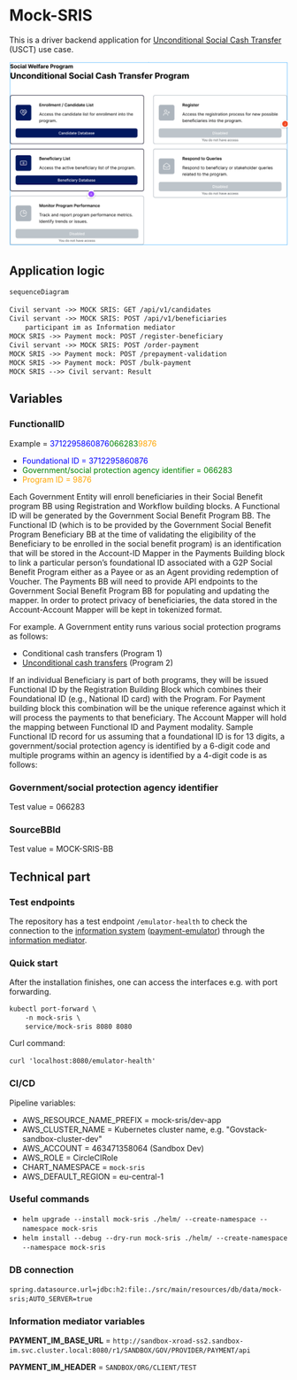 # Mock-SRIS
This is a driver backend application for 
[Unconditional Social Cash Transfer](https://github.com/GovStackWorkingGroup/product-use-cases/blob/main/product-use-case/inst-1-unconditional-social-cash-transfer.md)
(USCT) use case.

[![](./images/figma.png)](https://www.figma.com/file/qVUaK5Z5FmgQV16C71RRCn/USCT---Vertical-Prototype?type=design&node-id=178-5054)

## Application logic
```mermaid
sequenceDiagram

Civil servant ->> MOCK SRIS: GET /api/v1/candidates
Civil servant ->> MOCK SRIS: POST /api/v1/beneficiaries
    participant im as Information mediator
MOCK SRIS ->> Payment mock: POST /register-beneficiary
Civil servant ->> MOCK SRIS: POST /order-payment
MOCK SRIS ->> Payment mock: POST /prepayment-validation
MOCK SRIS ->> Payment mock: POST /bulk-payment
MOCK SRIS -->> Civil servant: Result
```

## Variables

### FunctionalID

Example = <span style="color:blue">3712295860876</span><span style="color:green">066283</span><span style="color:orange">9876</span>

* <span style="color:blue">Foundational ID = 3712295860876</span>
* <span style="color:green">Government/social protection agency identifier = 066283</span>
* <span style="color:orange">Program ID = 9876</span>

Each Government Entity will enroll beneficiaries in their Social Benefit program BB using Registration and Workflow
building blocks. A Functional ID will be generated by the Government Social Benefit Program BB. The Functional ID
(which is to be provided by the Government Social Benefit Program Beneficiary BB at the time of validating the
eligibility of the Beneficiary to be enrolled in the social benefit program)  is an identification that will be
stored in the Account-ID  Mapper in the Payments Building block to link a particular person’s foundational ID associated
with a G2P Social Benefit Program either as a Payee or as an Agent providing redemption of Voucher. The Payments BB will
need to provide API endpoints to the Government Social Benefit Program BB for populating and updating the mapper. In
order to protect privacy of beneficiaries, the data stored in the Account-Account Mapper will be kept in tokenized
format.

For example. A Government entity runs various social protection programs as follows:

*  Conditional cash transfers (Program 1)
*  [Unconditional cash transfers](https://github.com/GovStackWorkingGroup/product-use-cases/blob/main/product-use-case/inst-1-unconditional-social-cash-transfer.md) (Program 2)


If an individual Beneficiary is part of both programs, they will be issued Functional ID by the Registration Building
Block which combines their Foundational ID (e.g., National ID card) with the Program. For Payment building block this
combination will be the unique reference against which it will process the payments to that beneficiary.
The Account Mapper will hold the mapping between Functional ID and Payment modality.
Sample Functional ID record for us assuming that a foundational ID is for 13 digits, a government/social protection
agency is identified by a 6-digit code and multiple programs within an agency is identified by a 4-digit code is as follows:

### Government/social protection agency identifier
Test value =  066283

### SourceBBId
Test value = MOCK-SRIS-BB

## Technical part

### Test endpoints
The repository has a test endpoint `/emulator-health` to check the connection to the [information system](https://docs.x-road.global/Architecture/arc-g_x-road_arhitecture.html#23-information-system)
([payment-emulator](https://github.com/GovStackWorkingGroup/sandbox-bb-payments/tree/main/emulator/docs)) through the
[information mediator](https://github.com/GovStackWorkingGroup/sandbox-bb-information-mediator/blob/main/information-mediator/docs/main.md).

### Quick start
After the installation finishes, one can access the interfaces e.g. with port forwarding.

```
kubectl port-forward \
    -n mock-sris \
    service/mock-sris 8080 8080
```

Curl command:

`curl 'localhost:8080/emulator-health'`

### CI/CD
Pipeline variables:
* AWS_RESOURCE_NAME_PREFIX = mock-sris/dev-app
* AWS_CLUSTER_NAME = Kubernetes cluster name, e.g. "Govstack-sandbox-cluster-dev"
* AWS_ACCOUNT = 463471358064 (Sandbox Dev)
* AWS_ROLE = CircleCIRole
* CHART_NAMESPACE = `mock-sris`
* AWS_DEFAULT_REGION = eu-central-1

### Useful commands

* `helm upgrade --install mock-sris ./helm/ --create-namespace --namespace mock-sris` 
* `helm install --debug --dry-run mock-sris ./helm/ --create-namespace --namespace mock-sris`


### DB connection
`spring.datasource.url=jdbc:h2:file:./src/main/resources/db/data/mock-sris;AUTO_SERVER=true`

### Information mediator variables

**PAYMENT_IM_BASE_URL** = `http://sandbox-xroad-ss2.sandbox-im.svc.cluster.local:8080/r1/SANDBOX/GOV/PROVIDER/PAYMENT/api`

**PAYMENT_IM_HEADER** = `SANDBOX/ORG/CLIENT/TEST`